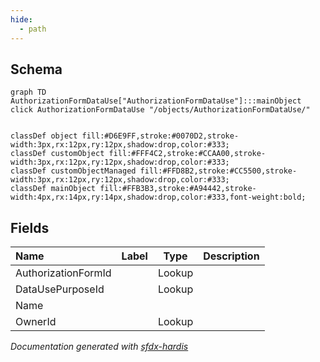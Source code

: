 ```yaml
---
hide:
  - path
---
```



## Schema

```mermaid
graph TD
AuthorizationFormDataUse["AuthorizationFormDataUse"]:::mainObject
click AuthorizationFormDataUse "/objects/AuthorizationFormDataUse/"


classDef object fill:#D6E9FF,stroke:#0070D2,stroke-width:3px,rx:12px,ry:12px,shadow:drop,color:#333;
classDef customObject fill:#FFF4C2,stroke:#CCAA00,stroke-width:3px,rx:12px,ry:12px,shadow:drop,color:#333;
classDef customObjectManaged fill:#FFD8B2,stroke:#CC5500,stroke-width:3px,rx:12px,ry:12px,shadow:drop,color:#333;
classDef mainObject fill:#FFB3B3,stroke:#A94442,stroke-width:4px,rx:14px,ry:14px,shadow:drop,color:#333,font-weight:bold;

```


<!-- Object description -->

## Fields

| Name      | Label | Type | Description |
| :-------- | :---- | :--: | :---------- | 
| AuthorizationFormId |  | Lookup | <!-- --> |
| DataUsePurposeId |  | Lookup | <!-- --> |
| Name |  |  | <!-- --> |
| OwnerId |  | Lookup | <!-- --> |








_Documentation generated with [sfdx-hardis](https://sfdx-hardis.cloudity.com)_
